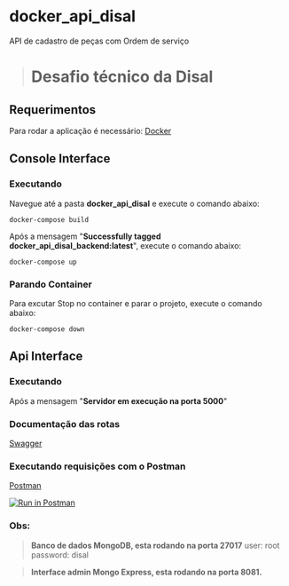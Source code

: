 # docker_api_disal
API de cadastro de peças com Ordem de serviço

># Desafio técnico da Disal
## Requerimentos
Para rodar a aplicação é necessário:
[Docker](https://www.docker.com/)

## Console Interface
### Executando
Navegue até a pasta **docker_api_disal** e execute o comando abaixo:

    docker-compose build
Após a mensagem "**Successfully tagged docker_api_disal_backend:latest**", execute o comando abaixo:

    docker-compose up

### Parando Container 
Para excutar Stop no container e parar o projeto, execute o comando abaixo:

    docker-compose down

## Api Interface
### Executando
Após a mensagem "**Servidor em execução na porta 5000**"

### Documentação das rotas

[Swagger](http://localhost:5000/api/v1/api-docs/)


### Executando requisições com o Postman

[Postman](https://documenter.getpostman.com/view/2333553/SztA78vK)

[![Run in Postman](https://run.pstmn.io/button.svg)](https://app.getpostman.com/run-collection/90fb5ec64e82d1416ac5)

### Obs:

> **Banco de dados MongoDB, esta rodando na porta 27017**
user: root
password: disal

>**Interface admin Mongo Express, esta rodando na porta 8081.**


